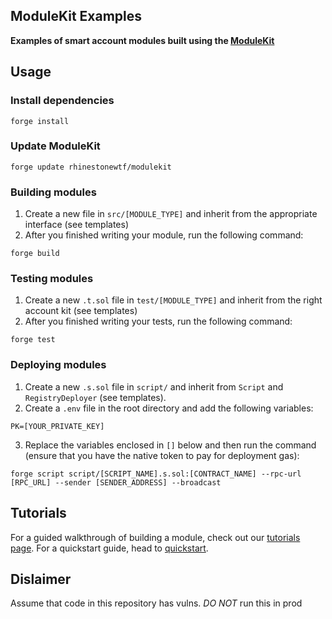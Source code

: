 ## ModuleKit Examples

**Examples of smart account modules built using the [ModuleKit](https://github.com/rhinestonewtf/modulekit)**

## Usage

### Install dependencies

```shell
forge install
```

### Update ModuleKit

```shell
forge update rhinestonewtf/modulekit
```

### Building modules

1. Create a new file in `src/[MODULE_TYPE]` and inherit from the appropriate interface (see templates)
2. After you finished writing your module, run the following command:

```shell
forge build
```

### Testing modules

1. Create a new `.t.sol` file in `test/[MODULE_TYPE]` and inherit from the right account kit (see templates)
2. After you finished writing your tests, run the following command:

```shell
forge test
```

### Deploying modules

1. Create a new `.s.sol` file in `script/` and inherit from `Script` and `RegistryDeployer` (see templates).
2. Create a `.env` file in the root directory and add the following variables:

```shell
PK=[YOUR_PRIVATE_KEY]
```

3. Replace the variables enclosed in `[]` below and then run the command (ensure that you have the native token to pay for deployment gas):

```shell
forge script script/[SCRIPT_NAME].s.sol:[CONTRACT_NAME] --rpc-url [RPC_URL] --sender [SENDER_ADDRESS] --broadcast
```

## Tutorials

For a guided walkthrough of building a module, check out our [tutorials page](https://docs.rhinestone.wtf/tutorials). For a quickstart guide, head to [quickstart](https://docs.rhinestone.wtf/quickstart).

## Dislaimer

Assume that code in this repository has vulns. _DO NOT_ run this in prod
